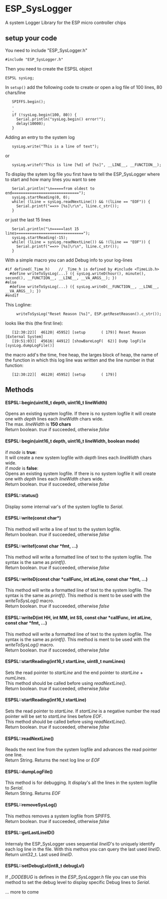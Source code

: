 # ESP_SysLogger
A system Logger Library for the ESP micro controller chips

## setup your code

You need to include "ESP_SysLogger.h"
```
#include "ESP_SysLogger.h"
```

Then you need to create the ESPSL object 
```
ESPSL sysLog;
```
In `setup()` add the following code to create or open a log file of 100 lines, 80 chars/line
```
   SPIFFS.begin();
   .
   .
   if (!sysLog.begin(100, 80)) {
     Serial.println("sysLog.begin() error!");
     delay(10000);
   }
```
Adding an entry to the system log 
```
   sysLog.write("This is a line of text");
```
or
```
   sysLog.writef("This is line [%d] of [%s]", __LINE__, __FUNCTION__);
```
To display the sytem log file you first have to tell the ESP_SysLogger where to start
and how many lines you want to see
```
   Serial.println("\n=====from oldest to end==============================");
   sysLog.startReading(0, 0);
   while( (lLine = sysLog.readNextLine()) && !(lLine == "EOF")) {
     Serial.printf("==>> [%s]\r\n", lLine.c_str());
   }
```
or just the last 15 lines
```
   Serial.println("\n=====last 15 lines==============================");
   sysLog.startReading(-15);
   while( (lLine = sysLog.readNextLine()) && !(lLine == "EOF")) {
     Serial.printf("==>> [%s]\r\n", lLine.c_str());
   }
```

With a simple macro you can add Debug info to your log-lines
```
#if defined(_Time_h)    // _Time_h is defined by #include <TimeLib.h>
  #define writeToSysLog(...) ({ sysLog.writeD(hour(), minute(), second(), __FUNCTION__, __LINE__, __VA_ARGS__); })
#else
  #define writeToSysLog(...) ({ sysLog.writeD(__FUNCTION__, __LINE__, __VA_ARGS__); })
#endif
```
This Logline:
```
     writeToSysLog("Reset Reason [%s]", ESP.getResetReason().c_str());
```
looks like this (the first line):
```
   [12:30:22][  46120| 45952] [setup       ( 179)] Reset Reason [External System] 
   [19:51:03][  45616| 44912] [showBareLogF(  62)] Dump logFile [sysLog.dumpLogFile()]
```
the macro add's the time, free heap, the larges block of heap, the name of the function in which this
log line was written and the line number in that function:
```
   [12:30:22][  46120| 45952] [setup       ( 179)]
```

## Methods

#### ESPSL::begin(uint16_t depth,  uint16_t lineWidth)
Opens an existing system logfile. If there is no system logfile
it will create one with *depth* lines each *lineWidth* chars wide.
<br>
The max. *lineWidth* is **150 chars**
<br>
Return boolean. *true* if succeeded, otherwise *false*


#### ESPSL::begin(uint16_t depth,  uint16_t lineWidth, boolean mode)
if *mode* is **true**:<br>
It will create a new system logfile with *depth* lines each *lineWidth* chars wide.
<br>
if *mode* is **false**:<br>
Opens an existing system logfile. If there is no system logfile
it will create one with *depth* lines each *lineWidth* chars wide.
<br>
Return boolean. *true* if succeeded, otherwise *false*


#### ESPSL::status()
Display some internal var's of the system logfile to *Serial*.


#### ESPSL::write(const char*)
This method will write a line of text to the system logfile.
<br>
Return boolean. *true* if succeeded, otherwise *false*


#### ESPSL::writef(const char *fmt, ...)
This method will write a formatted line of text to the system logfile.
The syntax is the same as *printf()*.
<br>
Return boolean. *true* if succeeded, otherwise *false*


#### ESPSL::writeD(const char *callFunc, int atLine, const char *fmt, ...)
This method will write a formatted line of text to the system logfile.
The syntax is the same as *printf()*.
This method is ment to be used with the *writeToSysLog()* macro.
<br>
Return boolean. *true* if succeeded, otherwise *false*


#### ESPSL::writeD(int HH, int MM, int SS, const char *callFunc, int atLine, const char *fmt, ...)
This method will write a formatted line of text to the system logfile.
The syntax is the same as *printf()*.
This method is ment to be used with the *writeToSysLog()* macro.
<br>
Return boolean. *true* if succeeded, otherwise *false*


#### ESPSL::startReading(int16_t startLine, uint8_t numLines)
Sets the read pointer to *startLine* and the end pointer to
*startLine* + *numLines*.
<br>
This method should be called before using *readNextLine()*.
<br>
Return boolean. *true* if succeeded, otherwise *false*


#### ESPSL::startReading(int16_t startLine)
Sets the read pointer to *startLine*. If *startLine* is a negative
number the read pointer will be set to *startLine* lines before *EOF*.
<br>
This method should be called before using *readNextLine()*.
<br>
Return boolean. *true* if succeeded, otherwise *false*


#### ESPSL::readNextLine()
Reads the next line from the system logfile and advances the read pointer one line.
<br>
Return String. Returns the next log line or *EOF*


#### ESPSL::dumpLogFile()
This method is for debugging. It display's all the lines in the
system logfile to *Serial*.
<br>
Return String. Returns *EOF*


#### ESPSL::removeSysLog()
This methos removes a system logfile from SPIFFS.
<br>
Return boolean. *true* if succeeded, otherwise *false*


#### ESPSL::getLastLineID()
Internaly the ESP_SysLogger uses sequential *lineID*'s to uniquely
identify each log line in the file. With this methos you can query
the last used *lineID*.
<br>
Return uint32_t. Last used *lineID*.


#### ESPSL::setDebugLvl(int8_t debugLvl)
If *_DODEBUG* is defines in the *ESP_SysLogger.h* file you can use this
method to set the debug level to display specific Debug lines to *Serial*.


... more to come
